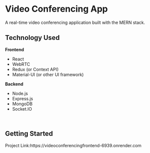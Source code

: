 <h1>Video Conferencing App</h1>
A real-time video conferencing application built with the MERN stack.
<br>
<h2>Technology Used</h2>
<b>Frontend</b>
<ul>
  <li>React</li>
  <li>WebRTC</li>
  <li>Redux (or Context API)</li>
  <li>Material-UI (or other UI framework)</li>
</ul>
<b>Backend</b>
<ul>
  <li>Node.js</li>
  <li>Express.js</li>
  <li>MongoDB</li>
  <li>Socket.IO</li>
</ul>
<br>
<h2>Getting Started</h2>
<p>Project Link:https://videoconferencingfrontend-6939.onrender.com </p>
